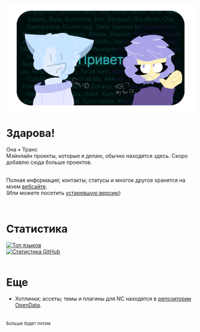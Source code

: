 <img src="banner/ru_RU.png">

<div id="main">
  <h1>Здарова!</h1>
  Она • Транс<br>
  Мэйнлайн проекты, которые я делаю, обычно находятся здесь. Скоро добавлю сюда больше проектов.<br><br>
  
  Полная информация; контакты; статусы и многое другое хранятся на моем [вебсайте](https://ann.maxy.top).<br>
  (Или можете посетить [устаревшую версию](https://ann.is-a.dev/old-index.html))
</div>

<br>

<div id="stats">
  <h1>Статистика</h1>
  <a href="https://github.com/true1ann">
    <img src="https://api.ann.maxy.top/github-readme-stats/top-langs/?username=true1ann&layout=compact&theme=react" alt="Топ языков">
  </a><br>
  <a href="https://github.com/true1ann">
    <img src="https://api.ann.maxy.top/github-readme-stats/?username=true1ann&theme=react" alt="Статистика GitHub">
  </a>
</div>

<br>

<div id="misc">
  <h1>Еще</h1>

  - Хотлинки; ассеты; темы и плагины для NC находятся в [репозитории OpenData](https://github.com/true1ann/opendata).<br>
  
  <br><small>Больше будет потом</small>
</div>
